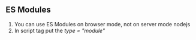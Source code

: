 ## ES Modules

1. You can use ES Modules on browser mode, not on server mode nodejs
2. In script tag put the _type = "module"_
